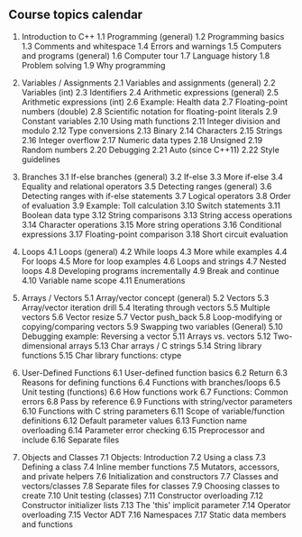 ## Course topics calendar

1. Introduction to C++
   1.1 Programming (general)
   1.2 Programming basics
   1.3 Comments and whitespace
   1.4 Errors and warnings
   1.5 Computers and programs (general)
   1.6 Computer tour
   1.7 Language history
   1.8 Problem solving
   1.9 Why programming

2. Variables / Assignments
   2.1 Variables and assignments (general)
   2.2 Variables (int)
   2.3 Identifiers
   2.4 Arithmetic expressions (general)
   2.5 Arithmetic expressions (int)
   2.6 Example: Health data
   2.7 Floating-point numbers (double)
   2.8 Scientific notation for floating-point literals
   2.9 Constant variables
   2.10 Using math functions
   2.11 Integer division and modulo
   2.12 Type conversions
   2.13 Binary
   2.14 Characters
   2.15 Strings
   2.16 Integer overflow
   2.17 Numeric data types
   2.18 Unsigned
   2.19 Random numbers
   2.20 Debugging
   2.21 Auto (since C++11)
   2.22 Style guidelines

3. Branches
   3.1 If-else branches (general)
   3.2 If-else
   3.3 More if-else
   3.4 Equality and relational operators
   3.5 Detecting ranges (general)
   3.6 Detecting ranges with if-else statements
   3.7 Logical operators
   3.8 Order of evaluation
   3.9 Example: Toll calculation
   3.10 Switch statements
   3.11 Boolean data type
   3.12 String comparisons
   3.13 String access operations
   3.14 Character operations
   3.15 More string operations
   3.16 Conditional expressions
   3.17 Floating-point comparison
   3.18 Short circuit evaluation

4. Loops
   4.1 Loops (general)
   4.2 While loops
   4.3 More while examples
   4.4 For loops
   4.5 More for loop examples
   4.6 Loops and strings
   4.7 Nested loops
   4.8 Developing programs incrementally
   4.9 Break and continue
   4.10 Variable name scope
   4.11 Enumerations

5. Arrays / Vectors
   5.1 Array/vector concept (general)
   5.2 Vectors
   5.3 Array/vector iteration drill
   5.4 Iterating through vectors
   5.5 Multiple vectors
   5.6 Vector resize
   5.7 Vector push_back
   5.8 Loop-modifying or copying/comparing vectors
   5.9 Swapping two variables (General)
   5.10 Debugging example: Reversing a vector
   5.11 Arrays vs. vectors
   5.12 Two-dimensional arrays
   5.13 Char arrays / C strings
   5.14 String library functions
   5.15 Char library functions: ctype

6. User-Defined Functions
   6.1 User-defined function basics
   6.2 Return
   6.3 Reasons for defining functions
   6.4 Functions with branches/loops
   6.5 Unit testing (functions)
   6.6 How functions work
   6.7 Functions: Common errors
   6.8 Pass by reference
   6.9 Functions with string/vector parameters
   6.10 Functions with C string parameters
   6.11 Scope of variable/function definitions
   6.12 Default parameter values
   6.13 Function name overloading
   6.14 Parameter error checking
   6.15 Preprocessor and include
   6.16 Separate files

7. Objects and Classes
   7.1 Objects: Introduction
   7.2 Using a class
   7.3 Defining a class
   7.4 Inline member functions
   7.5 Mutators, accessors, and private helpers
   7.6 Initialization and constructors
   7.7 Classes and vectors/classes
   7.8 Separate files for classes
   7.9 Choosing classes to create
   7.10 Unit testing (classes)
   7.11 Constructor overloading
   7.12 Constructor initializer lists
   7.13 The 'this' implicit parameter
   7.14 Operator overloading
   7.15 Vector ADT
   7.16 Namespaces
   7.17 Static data members and functions
  
